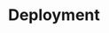 ---
title: Deployment
description: Compare the tradeoffs between various deployment options. 
weight: 70
lastmod: 2020-04-20T10:23:30-09:00
draft: false
vimeo: 
emoji: 💳
chapter_start: Deployment
video_length: 1:00
---